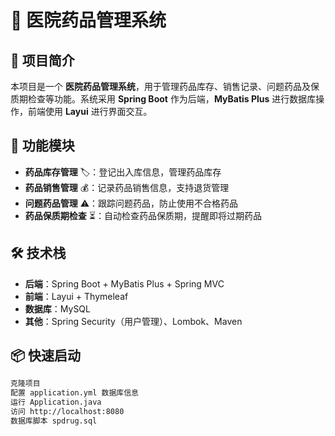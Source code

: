 # 🏥 医院药品管理系统

## 📌 项目简介
本项目是一个 **医院药品管理系统**，用于管理药品库存、销售记录、问题药品及保质期检查等功能。系统采用 **Spring Boot** 作为后端，**MyBatis Plus** 进行数据库操作，前端使用 **Layui** 进行界面交互。

## 🚀 功能模块
- **药品库存管理** 🏷️：登记出入库信息，管理药品库存
- **药品销售管理** 💰：记录药品销售信息，支持退货管理
- **问题药品管理** ⚠️：跟踪问题药品，防止使用不合格药品
- **药品保质期检查** ⏳：自动检查药品保质期，提醒即将过期药品

## 🛠️ 技术栈
- **后端**：Spring Boot + MyBatis Plus + Spring MVC
- **前端**：Layui + Thymeleaf
- **数据库**：MySQL
- **其他**：Spring Security（用户管理）、Lombok、Maven

## 📦 快速启动
```bash
克隆项目
配置 application.yml 数据库信息
运行 Application.java
访问 http://localhost:8080
数据库脚本 spdrug.sql
